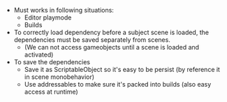 - Must works in following situations:
  - Editor playmode
  - Builds
- To correctly load dependency before a subject scene is loaded, the dependencies must be saved separately from scenes.
  - (We can not access gameobjects until a scene is loaded and activated)
- To save the dependencies
  - Save it as ScriptableObject so it's easy to be persist (by reference it in scene monobehavior)
  - Use addressables to make sure it's packed into builds (also easy access at runtime)